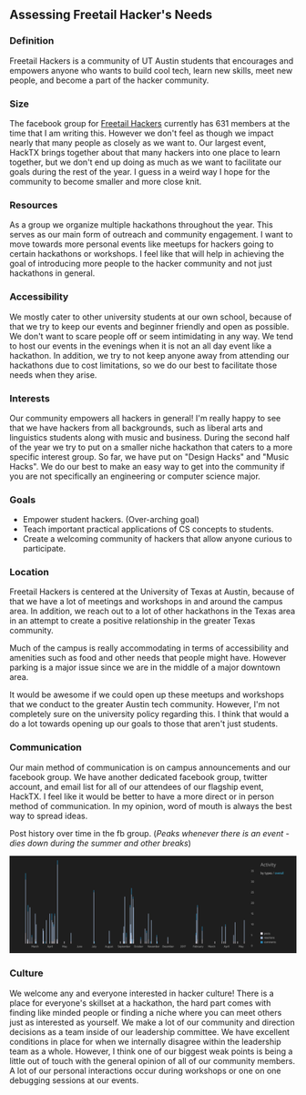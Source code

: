 ## Assessing Freetail Hacker's Needs

### Definition
Freetail Hackers is a community of UT Austin students that encourages and empowers anyone who wants to build cool tech, learn new skills, meet new people, and become a part of the hacker community.

### Size
The facebook group for [Freetail Hackers](https://freetailhackers.com/) currently has 631 members at the time that I am writing this. However we don't feel as though we impact nearly that many people as closely as we want to. Our largest event, HackTX brings together about that many hackers into one place to learn together, but we don't end up doing as much as we want to facilitate our goals during the rest of the year. I guess in a weird way I hope for the community to become smaller and more close knit.

### Resources
As a group we organize multiple hackathons throughout the year. This serves as our main form of outreach and community engagement. I want to move towards more personal events like meetups for hackers going to certain hackathons or workshops. I feel like that will help in achieving the goal of introducing more people to the hacker community and not just hackathons in general.

### Accessibility
We mostly cater to other university students at our own school, because of that we try to keep our events and beginner friendly and open as possible. We don't want to scare people off or seem intimidating in any way. We tend to host our events in the evenings when it is not an all day event like a hackathon. In addition, we try to not keep anyone away from attending our hackathons due to cost limitations, so we do our best to facilitate those needs when they arise.

### Interests
Our community empowers all hackers in general! I'm really happy to see that we have hackers from all backgrounds, such as liberal arts and linguistics students along with music and business. During the second half of the year we try to put on a smaller niche hackathon that caters to a more specific interest group. So far, we have put on "Design Hacks" and "Music Hacks". We do our best to make an easy way to get into the community if you are not specifically an engineering or computer science major.

### Goals
- Empower student hackers. (Over-arching goal)
- Teach important practical applications of CS concepts to students.
- Create a welcoming community of hackers that allow anyone curious to participate.

### Location
Freetail Hackers is centered at the University of Texas at Austin, because of that we have a lot of meetings and workshops in and around the campus area. In addition, we reach out to a lot of other hackathons in the Texas area in an attempt to create a positive relationship in the greater Texas community.

Much of the campus is really accommodating in terms of accessibility and amenities such as food and other needs that people might have. However parking is a major issue since we are in the middle of a major downtown area.

It would be awesome if we could open up these meetups and workshops that we conduct to the greater Austin tech community. However, I'm not completely sure on the university policy regarding this. I think that would a do a lot towards opening up our goals to those that aren't just students.

### Communication
Our main method of communication is on campus announcements and our facebook group. We have another dedicated facebook group, twitter account, and email list for all of our attendees of our flagship event, HackTX. I feel like it would be better to have a more direct or in person method of communication. In my opinion, word of mouth is always the best way to spread ideas.

Post history over time in the fb group. (*Peaks whenever there is an event - dies down during the summer and other breaks*)

![History image](./assets/history.png)

### Culture
We welcome any and everyone interested in hacker culture! There is a place for everyone's skillset at a hackathon, the hard part comes with finding like minded people or finding a niche where you can meet others just as interested as yourself. We make a lot of our community and direction decisions as a team inside of our leadership committee. We have excellent conditions in place for when we internally disagree within the leadership team as a whole. However, I think one of our biggest weak points is being a little out of touch with the general opinion of all of our community members. A lot of our personal interactions occur during workshops or one on one debugging sessions at our events.
